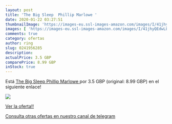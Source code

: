 ```yaml
---
layout: post
title: 'The Big Sleep  Phillip Marlowe '
date: 2020-01-22 03:27:51
thumbnailImage: 'https://images-eu.ssl-images-amazon.com/images/I/41jhyQEdwLL._SL200_.jpg'
images: [ 'https://images-eu.ssl-images-amazon.com/images/I/41jhyQEdwLL._SL200_.jpg' ]
comments: true
category: ofertas
author: ring
slug: 0241956285
description:
actualPrice: 3.5 GBP
comparePrice: 8.99 GBP
inStock: true
---
```


Está [The Big Sleep  Phillip Marlowe ](https://www.amazon.com/dp/0241956285/?tag=redken08-20) por 3.5 GBP (original: 8.99 GBP) en el siguiente enlace!

[![](https://images-eu.ssl-images-amazon.com/images/I/41jhyQEdwLL._SL200_.jpg)](https://www.amazon.com/dp/0241956285/?tag=redken08-20)

[Ver la oferta!!](https://www.amazon.com/dp/0241956285/?tag=redken08-20)

[Consulta otras ofertas en nuestro canal de telegram](https://t.me/s/ofertas25)
